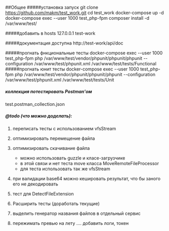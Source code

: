 ##Общее
#####установка запуск
git clone https://github.com/makm/test_work.git
cd test_work
docker-compose up -d
docker-compose exec --user 1000 test_php-fpm composer install -d /var/www/test/

#####добавить в hosts 
127.0.0.1	test-work

#####документация доступна 
http://test-work/api/doc

#####прогнать фнкциональные тесты
docker-compose exec --user 1000 test_php-fpm php /var/www/test/vendor/phpunit/phpunit/phpunit --configuration /var/www/test/phpunit.xml /var/www/test/tests/Functional
#####прогнать юнит тесты
docker-compose exec --user 1000 test_php-fpm php /var/www/test/vendor/phpunit/phpunit/phpunit --configuration /var/www/test/phpunit.xml /var/www/test/tests/Unit

##### коллекция потестировать Postman'ом
test.postman_collection.json

##### @todo (что можно доделать):
1) переписать тесты с использованием vfsStream 
2) оптимизировать перемещение файла
3) оптимизировать скачивание файла
    - можно использовать guzzle и класе-загрузчике 
    - в этой связи и нет теста move класса MoveRemoteFileProcessor
    - для теста использовать так же vfsStream

4) при валидации base64 можно кешировать результат, что бы заного его не декодировать
5) тест для DetectFileExtension
6) Расширить тесты (доработать текущие)
7) выделить генератор названия файлов в отдельный сервис
8) пережимать превью на лету
.... добавить логи, токен